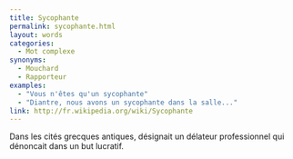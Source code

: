 ```yaml
---
title: Sycophante
permalink: sycophante.html
layout: words
categories:
  - Mot complexe
synonyms:
  - Mouchard
  - Rapporteur
examples:
  - "Vous n'êtes qu'un sycophante"
  - "Diantre, nous avons un sycophante dans la salle..."
link: http://fr.wikipedia.org/wiki/Sycophante
---
```


Dans les cités grecques antiques, désignait un délateur professionnel qui dénoncait dans un but lucratif.

